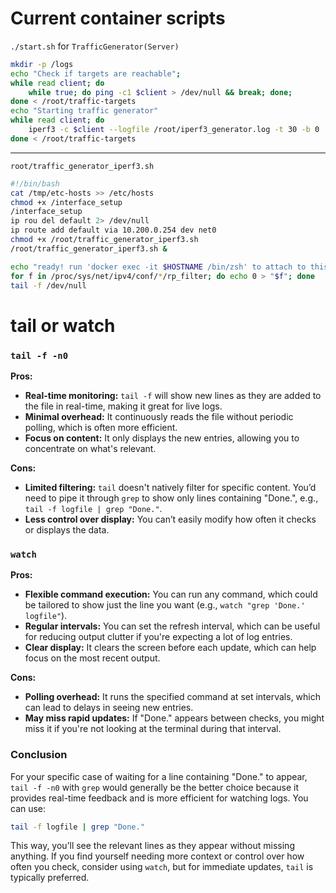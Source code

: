 # Current container scripts

`./start.sh` for `TrafficGenerator(Server)`

```sh
mkdir -p /logs
echo "Check if targets are reachable";
while read client; do
    while true; do ping -c1 $client > /dev/null && break; done;
done < /root/traffic-targets
echo "Starting traffic generator"
while read client; do
    iperf3 -c $client --logfile /root/iperf3_generator.log -t 30 -b 0  &
done < /root/traffic-targets
```

---

`root/traffic_generator_iperf3.sh`

```sh
#!/bin/bash
cat /tmp/etc-hosts >> /etc/hosts
chmod +x /interface_setup
/interface_setup
ip rou del default 2> /dev/null
ip route add default via 10.200.0.254 dev net0
chmod +x /root/traffic_generator_iperf3.sh
/root/traffic_generator_iperf3.sh &

echo "ready! run 'docker exec -it $HOSTNAME /bin/zsh' to attach to this node" >&2
for f in /proc/sys/net/ipv4/conf/*/rp_filter; do echo 0 > "$f"; done
tail -f /dev/null
```


# tail or watch

### `tail -f -n0` 

**Pros:**
- **Real-time monitoring:** `tail -f` will show new lines as they are added to the file in real-time, making it great for live logs.
- **Minimal overhead:** It continuously reads the file without periodic polling, which is often more efficient.
- **Focus on content:** It only displays the new entries, allowing you to concentrate on what's relevant.

**Cons:**
- **Limited filtering:** `tail` doesn't natively filter for specific content. You’d need to pipe it through `grep` to show only lines containing "Done.", e.g., `tail -f logfile | grep "Done."`.
- **Less control over display:** You can’t easily modify how often it checks or displays the data.

### `watch`

**Pros:**
- **Flexible command execution:** You can run any command, which could be tailored to show just the line you want (e.g., `watch "grep 'Done.' logfile"`).
- **Regular intervals:** You can set the refresh interval, which can be useful for reducing output clutter if you're expecting a lot of log entries.
- **Clear display:** It clears the screen before each update, which can help focus on the most recent output.

**Cons:**
- **Polling overhead:** It runs the specified command at set intervals, which can lead to delays in seeing new entries.
- **May miss rapid updates:** If "Done." appears between checks, you might miss it if you're not looking at the terminal during that interval.

### Conclusion

For your specific case of waiting for a line containing "Done." to appear, `tail -f -n0` with `grep` would generally be the better choice because it provides real-time feedback and is more efficient for watching logs. You can use:

```bash
tail -f logfile | grep "Done."
```

This way, you’ll see the relevant lines as they appear without missing anything. If you find yourself needing more context or control over how often you check, consider using `watch`, but for immediate updates, `tail` is typically preferred.

